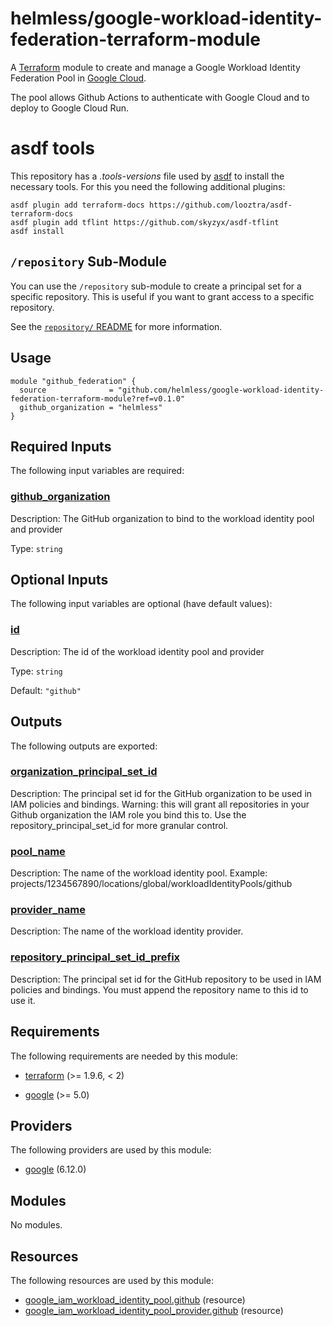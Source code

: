 # helmless/google-workload-identity-federation-terraform-module

A [Terraform][terraform] module to create and manage a
Google Workload Identity Federation Pool in [Google Cloud][goolge-cloud].

The pool allows Github Actions to authenticate with Google Cloud and to deploy to Google Cloud Run.

[goolge-cloud]: https://cloud.google.com
[terraform]: https://www.terraform.io

# asdf tools

This repository has a _.tools-versions_ file used by [asdf](https://asdf-vm.com/) to install the necessary tools. For this you need the following additional plugins:

```
asdf plugin add terraform-docs https://github.com/looztra/asdf-terraform-docs
asdf plugin add tflint https://github.com/skyzyx/asdf-tflint
asdf install
```

## `/repository` Sub-Module

You can use the `/repository` sub-module to create a principal set for a specific repository. This is useful if you want to grant access to a specific repository.

See the [`repository/` README](./repository/README.md) for more information.

<!-- BEGIN_TF_DOCS -->


## Usage

```hcl
module "github_federation" {
  source              = "github.com/helmless/google-workload-identity-federation-terraform-module?ref=v0.1.0"
  github_organization = "helmless"
}
```

## Required Inputs

The following input variables are required:

### <a name="input_github_organization"></a> [github\_organization](#input\_github\_organization)

Description: The GitHub organization to bind to the workload identity pool and provider

Type: `string`

## Optional Inputs

The following input variables are optional (have default values):

### <a name="input_id"></a> [id](#input\_id)

Description: The id of the workload identity pool and provider

Type: `string`

Default: `"github"`

## Outputs

The following outputs are exported:

### <a name="output_organization_principal_set_id"></a> [organization\_principal\_set\_id](#output\_organization\_principal\_set\_id)

Description: The principal set id for the GitHub organization to be used in IAM policies and bindings. Warning: this will grant all repositories in your Github organization the IAM role you bind this to. Use the repository\_principal\_set\_id for more granular control.

### <a name="output_pool_name"></a> [pool\_name](#output\_pool\_name)

Description: The name of the workload identity pool. Example: projects/1234567890/locations/global/workloadIdentityPools/github

### <a name="output_provider_name"></a> [provider\_name](#output\_provider\_name)

Description: The name of the workload identity provider.

### <a name="output_repository_principal_set_id_prefix"></a> [repository\_principal\_set\_id\_prefix](#output\_repository\_principal\_set\_id\_prefix)

Description: The principal set id for the GitHub repository to be used in IAM policies and bindings. You must append the repository name to this id to use it.

## Requirements

The following requirements are needed by this module:

- <a name="requirement_terraform"></a> [terraform](#requirement\_terraform) (>= 1.9.6, < 2)

- <a name="requirement_google"></a> [google](#requirement\_google) (>= 5.0)

## Providers

The following providers are used by this module:

- <a name="provider_google"></a> [google](#provider\_google) (6.12.0)

## Modules

No modules.

## Resources

The following resources are used by this module:

- [google_iam_workload_identity_pool.github](https://registry.terraform.io/providers/hashicorp/google/latest/docs/resources/iam_workload_identity_pool) (resource)
- [google_iam_workload_identity_pool_provider.github](https://registry.terraform.io/providers/hashicorp/google/latest/docs/resources/iam_workload_identity_pool_provider) (resource)
<!-- END_TF_DOCS -->
